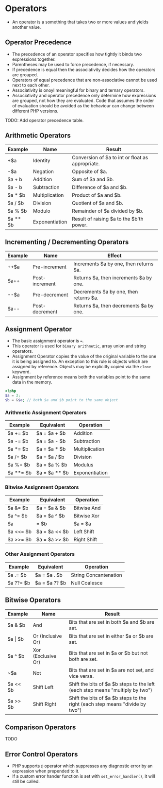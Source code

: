 # Operators #
* An operator is a something that takes two or more values and yields another value.
## Operator Precedence ##
* The precedence of an operator specifies how tightly it binds two expressions together.
* Parentheses may be used to force precedence, if necessary.
* If precedence is equal then the associativity decides how the operators are grouped.
* Operators of equal precedence that are non-associative cannot be used next to each other.
* Associativity is onoyl meaningful for binary and ternary operators.
* Associativity and operator precedence only determine how expressions are grouped, not how they are evaluated. Code that assumes the order of evaluation should be avoided as the behaviour can change between different PHP versions.

TODO: Add operator precedence table.
## Arithmetic Operators
| Example | Name | Result |
| --- | --- | --- |
| +$a | Identity | Conversion of $a to int or float as appropriate.|
| -$a | Negation | Opposite of $a.|
| $a + b | Addition | Sum of $a and $b.|
| $a - b  | Subtraction | Difference of $a and $b.|
| $a * $b | Multiplication | Product of $a and $b.|
| $a / $b | Division | Quotient of $a and $b.|
| $a % $b | Modulo | Remainder of $a divided by $b.|
| $a ** $b | Exponentiation | Result of raising $a to the $b'th power.|
## Incrementing / Decrementing Operators
| Example | Name | Effect |
| --- | --- | --- |
| ++$a | Pre-increment | Increments $a by one, then returns $a.|
| $a++ | Post-increment | Returns $a, then increments $a by one.|
| --$a | Pre-decrement | Decrements $a by one, then returns $a.|
| $a-- | Post-decrement | Returns $a, then decrements $a by one.|
## Assignment Operator
* The basic assignment operator is `=`.
* This operator is used for `binary arithmetic`, array union and string operators.
* Assignment Operator copies the value of the original variable to the one it is being assigned to. An exception to this rule is objects which are assigned by reference. Objects may be explicitly copied via the `clone` keyword.
* Assignment by reference means both the variables point to the same data in the memory.

```php
<?php
$a = 3;
$b = &$a; // both $a and $b point to the same object
```
### Arithmetic Assignment Operators
| Example | Equivalent | Operation |
| --- | --- | --- |
| $a += $b | $a = $a + $b | Addition |
| $a -= $b | $a = $a - $b | Subtraction |
| $a *= $b | $a = $a * $b | Multiplication |
| $a /= $b | $a = $a / $b | Division|
| $a %= $b | $a = $a % $b | Modulus |
| $a **= $b | $a = $a ** $b | Exponentiation |
### Bitwise Assignment Operators
| Example | Equivalent | Operation |
| --- | --- | --- |
| $a &= $b | $a = $a & $b | Bitwise And |
| $a ^= $b | $a = $a ^ $b | Bitwise Xor |
| $a |= $b | $a = $a | $b | Bitwise Or |
| $a <<= $b | $a = $a << $b | Left Shift |
| $a >>= $b | $a = $a >> $b | Right Shift |
### Other Assignment Operators
| Example | Equivalent | Operation |
| --- | --- | --- |
| $a .= $b | $a = $a . $b | String Concantenation |
| $a ??= $b | $a = $a ?? $b | Null Coalesce |
## Bitwise Operators
| Example | Name | Result |
| --- | --- | --- |
| $a & $b | And | Bits that are set in both $a and $b are set. |
| $a \| $b | Or (Inclusive Or) | Bits that are set in either $a or $b are set. |
| $a ^ $b | Xor (Exclusive Or) | Bits that are set in $a or $b but not both are set. |
| ~$a | Not |  	Bits that are set in $a are not set, and vice versa.  |
| $a << $b | Shift Left | Shift the bits of $a $b steps to the left (each step means "multiply by two") |
| $a >> $b | Shift Right | Shift the bits of $a $b steps to the right (each step means "divide by two") |
## Comparison Operators
TODO
## Error Control Operators
*  PHP supports `@` operator which suppresses any diagnostic error by an expression when prepended to it.
* If a custom error hander function is set with `set_error_handler()`, it will still be called.
